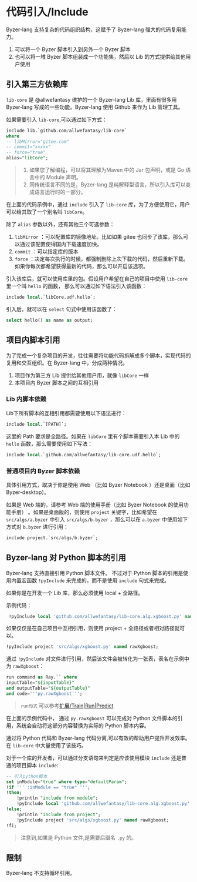 # 代码引入/Include

Byzer-lang 支持复杂的代码组织结构，这赋予了 Byzer-lang 强大的代码复用能力。

1. 可以将一个 Byzer 脚本引入到另外一个 Byzer 脚本
2. 也可以将一堆 Byzer 脚本组装成一个功能集，然后以 Lib 的方式提供给其他用户使用

## 引入第三方依赖库

`lib-core` 是 @allwefantasy 维护的一个 Byzer-lang Lib 库，里面有很多用 Byzer-lang 写成的一些功能。Byzer-lang 使用 Github 来作为 Lib 管理工具。

如果需要引入 `lib-core`,可以通过如下方式：

```sql
include lib.`github.com/allwefantasy/lib-core`
where 
-- libMirror="gitee.com"
-- commit="xxxxx"
-- force="true"
alias="libCore";
```

> 1. 如果您了解编程，可以将其理解为Maven 中的 Jar 包声明，或是 Go 语言中的 Module 声明。
> 2. 同传统语言不同的是，Byzer-lang 是纯解释型语言，所以引入库可以变成语言运行时的一部分。

在上面的代码示例中，通过 `include` 引入了 `lib-core` 库，为了方便使用它，用户可以给其取了一个别名叫 `libCore`。

除了 `alias` 参数以外，还有其他三个可选参数：

1. `libMirror` ：可以配置库的镜像地址。比如如果 gitee 也同步了该库，那么可以通过该配置使得国内下载速度加快。
2. `commit` ：可以指定库的版本
3. `force` ：决定每次执行的时候，都强制删除上次下载的代码，然后重新下载。如果你每次都希望获得最新的代码，那么可以开启该选项。

引入该库后，就可以使用库里的包。假设用户希望在自己的项目中使用 `lib-core` 里一个叫 `hello` 的函数，
那么可以通过如下语法引入该函数：

```sql
include local.`libCore.udf.hello`;
```

引入后，就可以在 `select` 句式中使用该函数了：


```sql
select hello() as name as output;
```

## 项目内脚本引用

为了完成一个复杂项目的开发，往往需要将功能代码拆解成多个脚本，实现代码的复用和交互组织。在 Byzer-lang 中，分成两种情况。

1. 项目作为第三方 Lib 提供给其他用户用，就像 `libCore` 一样
2. 本项目内 Byzer 脚本之间的互相引用

### Lib 内脚本依赖

Lib下所有脚本的互相引用都需要使用以下语法进行：

```sql
include local.`[PATH]`; 
```

这里的 Path 要求是全路径。如果在 `libCore` 里有个脚本需要引入本 Lib 中的 `hello` 函数，那么需要使用如下写法：

```sql
include local.`github.com/allwefantasy/lib-core.udf.hello`;
```

### 普通项目内 Byzer 脚本依赖

具体引用方式，取决于你是使用 Web （比如 Byzer Notebook ）还是桌面（比如 Byzer-desktop）。

如果是 Web 端的，请参考 Web 端的使用手册（比如 Byzer Notebook 的使用功能手册） 。如果是桌面版的，则使用 `project` 关键字，比如希望在 `src/algs/a.byzer` 中引入 `src/algs/b.byzer` ，那么可以在 `a.byzer` 中使用如下方式对 `b.byzer` 进行引用：

```sql
include project.`src/algs/b.byzer`;
```


## Byzer-lang 对 Python 脚本的引用

Byzer-lang 支持直接引用 Python 脚本文件。 不过对于 Python 脚本的引用是使用内置宏函数 `!pyInclude` 来完成的，而不是使用 `include` 句式来完成。

如果你是在开发一个 Lib 库，那么必须使用 local + 全路径。

示例代码：

```sql
 !pyInclude local 'github.com/allwefantasy/lib-core.alg.xgboost.py' named rawXgboost;
```

如果仅仅是在自己项目中互相引用，则使用 project + 全路径或者相对路径就可以。

```sql
!pyInclude project 'src/algs/xgboost.py' named rawXgboost;
```

通过 `!pyInclude` 对文件进行引用，然后该文件会被转化为一张表，表名在示例中为 `rawXgboost`：

```sql
run command as Ray.`` where 
inputTable="${inputTable}"
and outputTable="${outputTable}"
and code='''py.rawXgboost''';
```

> `run句式` 可以参考[扩展/Train|Run|Predict](/byzer-lang/zh-cn/grammar/et_statement.md)

在上面的示例代码中， 通过 `py.rawXgboost` 可以完成对 Python 文件脚本的引用，系统会自动将这部分内容替换为实际的 Python 脚本内容。

通过将 Python 代码和 Byzer-lang 代码分离,可以有效的帮助用户提升开发效率。在 `lib-core` 中大量使用了该技巧。

对于一个库的开发者，可以通过分支语句来判定是应该使用模块 `include` 还是普通的项目脚本 `include`:

```sql
-- 引入python脚本
set inModule="true" where type="defaultParam";
!if ''' :inModule == "true" ''';
!then;
    !println "include from module";
    !pyInclude local 'github.com/allwefantasy/lib-core.alg.xgboost.py' named rawXgboost;
!else;
    !println "include from project";
    !pyInclude project 'src/algs/xgboost.py' named rawXgboost;
!fi;    
```



> 注意到,如果是 Python 文件,是需要后缀名 `.py` 的。

## 限制

Byzer-lang 不支持循环引用。



